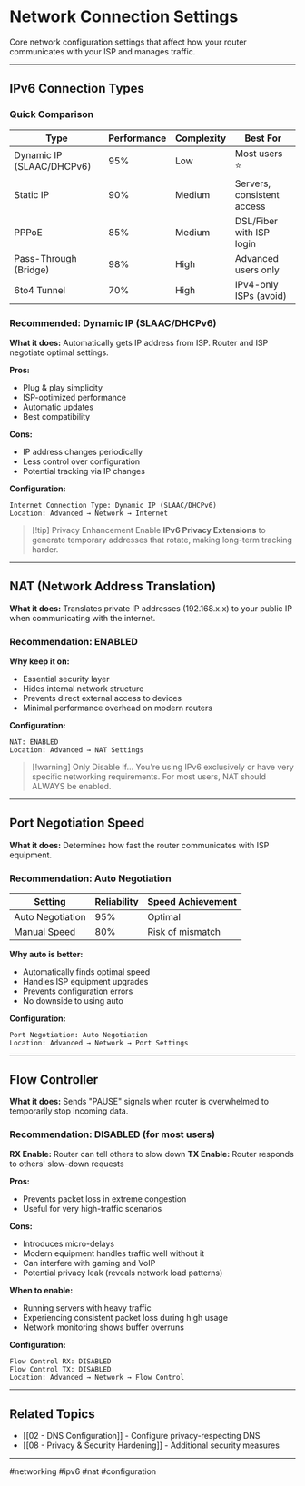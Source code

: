 # Network Connection Settings

Core network configuration settings that affect how your router communicates with your ISP and manages traffic.

---

## IPv6 Connection Types

### Quick Comparison

| Type | Performance | Complexity | Best For |
|------|------------|------------|----------|
| Dynamic IP (SLAAC/DHCPv6) | 95% | Low | Most users ⭐ |
| Static IP | 90% | Medium | Servers, consistent access |
| PPPoE | 85% | Medium | DSL/Fiber with ISP login |
| Pass-Through (Bridge) | 98% | High | Advanced users only |
| 6to4 Tunnel | 70% | High | IPv4-only ISPs (avoid) |

### Recommended: Dynamic IP (SLAAC/DHCPv6)

**What it does:** Automatically gets IP address from ISP. Router and ISP negotiate optimal settings.

**Pros:**
- Plug & play simplicity
- ISP-optimized performance
- Automatic updates
- Best compatibility

**Cons:**
- IP address changes periodically
- Less control over configuration
- Potential tracking via IP changes

**Configuration:** 
```
Internet Connection Type: Dynamic IP (SLAAC/DHCPv6)
Location: Advanced → Network → Internet
```

> [!tip] Privacy Enhancement
> Enable **IPv6 Privacy Extensions** to generate temporary addresses that rotate, making long-term tracking harder.

---

## NAT (Network Address Translation)

**What it does:** Translates private IP addresses (192.168.x.x) to your public IP when communicating with the internet.

### Recommendation: ENABLED

**Why keep it on:**
- Essential security layer
- Hides internal network structure
- Prevents direct external access to devices
- Minimal performance overhead on modern routers

**Configuration:**
```
NAT: ENABLED
Location: Advanced → NAT Settings
```

> [!warning] Only Disable If...
> You're using IPv6 exclusively or have very specific networking requirements. For most users, NAT should ALWAYS be enabled.

---

## Port Negotiation Speed

**What it does:** Determines how fast the router communicates with ISP equipment.

### Recommendation: Auto Negotiation

| Setting | Reliability | Speed Achievement |
|---------|-------------|-------------------|
| Auto Negotiation | 95% | Optimal |
| Manual Speed | 80% | Risk of mismatch |

**Why auto is better:**
- Automatically finds optimal speed
- Handles ISP equipment upgrades
- Prevents configuration errors
- No downside to using auto

**Configuration:**
```
Port Negotiation: Auto Negotiation
Location: Advanced → Network → Port Settings
```

---

## Flow Controller

**What it does:** Sends "PAUSE" signals when router is overwhelmed to temporarily stop incoming data.

### Recommendation: DISABLED (for most users)

**RX Enable:** Router can tell others to slow down
**TX Enable:** Router responds to others' slow-down requests

**Pros:**
- Prevents packet loss in extreme congestion
- Useful for very high-traffic scenarios

**Cons:**
- Introduces micro-delays
- Modern equipment handles traffic well without it
- Can interfere with gaming and VoIP
- Potential privacy leak (reveals network load patterns)

**When to enable:**
- Running servers with heavy traffic
- Experiencing consistent packet loss during high usage
- Network monitoring shows buffer overruns

**Configuration:**
```
Flow Control RX: DISABLED
Flow Control TX: DISABLED
Location: Advanced → Network → Flow Control
```

---

## Related Topics
- [[02 - DNS Configuration]] - Configure privacy-respecting DNS
- [[08 - Privacy & Security Hardening]] - Additional security measures

---

#networking #ipv6 #nat #configuration
